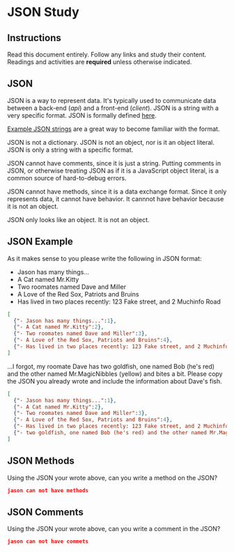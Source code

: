 # JSON Study

## Instructions

Read this document entirely. Follow any links and study their content. Readings
and activities are **required** unless otherwise indicated.

## JSON

JSON is a way to represent data. It's typically used to communicate data between
a back-end (*api*) and a front-end (*client*). JSON is a string with a very
specific format. JSON is formally defined [here](http://www.json.org/).

[Example JSON strings](http://json.org/example.html) are a great way to become
familiar with the format.

JSON is not a dictionary. JSON is not an object, nor is it an object literal.
JSON is only a string with a specific format.

JSON cannot have comments, since it is just a string. Putting comments in JSON,
or otherwise treating JSON as if it is a JavaScript object literal, is a common
source of hard-to-debug errors.

JSON cannot have methods, since it is a data exchange format. Since it only
represents data, it cannot have behavior. It cannnot have behavior because it is
not an object.

JSON only looks like an object. It is not an object.

## JSON Example

As it makes sense to you please write the following in JSON format:

- Jason has many things...
- A Cat named Mr.Kitty
- Two roomates named Dave and Miller
- A Love of the Red Sox, Patriots and Bruins
- Has lived in two places recently: 123 Fake street, and 2 Muchinfo Road

```json
[
  {"- Jason has many things...":1},
  {"- A Cat named Mr.Kitty":2},
  {"- Two roomates named Dave and Miller":3},
  {"- A Love of the Red Sox, Patriots and Bruins":4},
  {"- Has lived in two places recently: 123 Fake street, and 2 Muchinfo Road":5}
]
```

...I forgot, my roomate Dave has two goldfish, one named Bob (he's red) and the
other named Mr.MagicNibbles (yellow) and bites a bit. Please copy the JSON you
already wrote and include the information about Dave's fish.

```json
[
  {"- Jason has many things...":1},
  {"- A Cat named Mr.Kitty":2},
  {"- Two roomates named Dave and Miller":3},
  {"- A Love of the Red Sox, Patriots and Bruins":4},
  {"- Has lived in two places recently: 123 Fake street, and 2 Muchinfo Road":5}
  {"- two goldfish, one named Bob (he's red) and the other named Mr.MagicNibbles (yellow) and bites a bit":6}
]

```

## JSON Methods

Using the JSON your wrote above, can you write a method on the JSON?

```json
jason can not have methods
```

## JSON Comments

Using the JSON your wrote above, can you write a comment in the JSON?

```json
jason can not have commets
```
